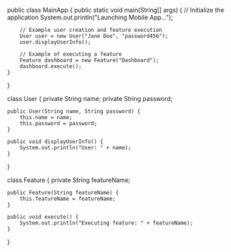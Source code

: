 public class MainApp {
    public static void main(String[] args) {
        // Initialize the application
        System.out.println("Launching Mobile App...");

        // Example user creation and feature execution
        User user = new User("Jane Doe", "password456");
        user.displayUserInfo();

        // Example of executing a feature
        Feature dashboard = new Feature("Dashboard");
        dashboard.execute();
    }
}

class User {
    private String name;
    private String password;

    public User(String name, String password) {
        this.name = name;
        this.password = password;
    }

    public void displayUserInfo() {
        System.out.println("User: " + name);
    }
}

class Feature {
    private String featureName;

    public Feature(String featureName) {
        this.featureName = featureName;
    }

    public void execute() {
        System.out.println("Executing feature: " + featureName);
    }
}

